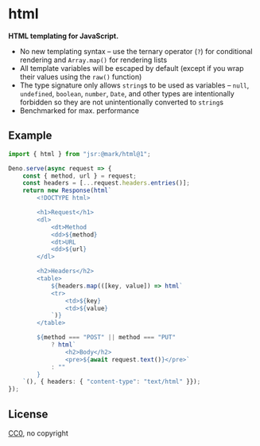 # html

**HTML templating for JavaScript.**

- No new templating syntax – use the ternary operator (`?`) for conditional rendering and `Array.map()` for rendering lists
- All template variables will be escaped by default (except if you wrap their values using the `raw()` function)
- The type signature only allows `string`s to be used as variables – `null`, `undefined`, `boolean`, `number`, `Date`, and other types are intentionally forbidden so they are not unintentionally converted to `string`s
- Benchmarked for max. performance

## Example

```ts
import { html } from "jsr:@mark/html@1";

Deno.serve(async request => {
	const { method, url } = request;
	const headers = [...request.headers.entries()];
	return new Response(html`
		<!DOCTYPE html>

		<h1>Request</h1>
		<dl>
			<dt>Method
			<dd>${method}
			<dt>URL
			<dd>${url}
		</dl>

		<h2>Headers</h2>
		<table>
			${headers.map(([key, value]) => html`
			<tr>
				<td>${key}
				<td>${value}
			`)}
		</table>

		${method === "POST" || method === "PUT"
			? html`
				<h2>Body</h2>
				<pre>${await request.text()}</pre>`
			: ""
		}
	`(), { headers: { "content-type": "text/html" }});
});

```

## License

[CC0](https://creativecommons.org/publicdomain/zero/1.0/), no copyright
